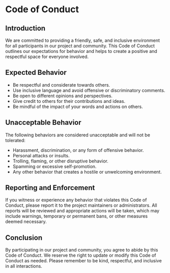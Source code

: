 # Code of Conduct

## Introduction

We are committed to providing a friendly, safe, and inclusive environment for all participants in our project and community. This Code of Conduct outlines our expectations for behavior and helps to create a positive and respectful space for everyone involved.

## Expected Behavior

-   Be respectful and considerate towards others.
-   Use inclusive language and avoid offensive or discriminatory comments.
-   Be open to different opinions and perspectives.
-   Give credit to others for their contributions and ideas.
-   Be mindful of the impact of your words and actions on others.

## Unacceptable Behavior

The following behaviors are considered unacceptable and will not be tolerated:

-   Harassment, discrimination, or any form of offensive behavior.
-   Personal attacks or insults.
-   Trolling, flaming, or other disruptive behavior.
-   Spamming or excessive self-promotion.
-   Any other behavior that creates a hostile or unwelcoming environment.

## Reporting and Enforcement

If you witness or experience any behavior that violates this Code of Conduct, please report it to the project maintainers or administrators. All reports will be reviewed and appropriate actions will be taken, which may include warnings, temporary or permanent bans, or other measures deemed necessary.

## Conclusion

By participating in our project and community, you agree to abide by this Code of Conduct. We reserve the right to update or modify this Code of Conduct as needed. Please remember to be kind, respectful, and inclusive in all interactions.
